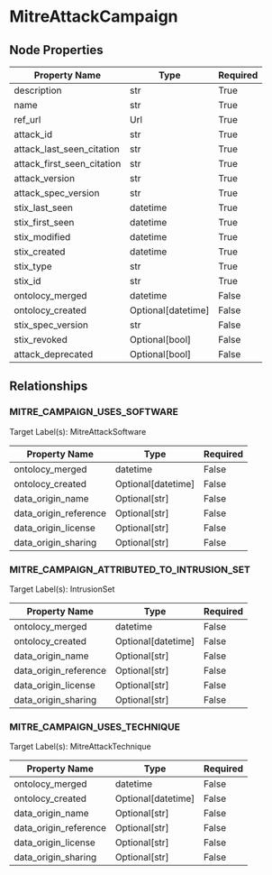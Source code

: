 # MitreAttackCampaign

## Node Properties

| Property Name | Type | Required |
| ------------- | ---- | -------- |
| description | str | True |
| name | str | True |
| ref_url | Url | True |
| attack_id | str | True |
| attack_last_seen_citation | str | True |
| attack_first_seen_citation | str | True |
| attack_version | str | True |
| attack_spec_version | str | True |
| stix_last_seen | datetime | True |
| stix_first_seen | datetime | True |
| stix_modified | datetime | True |
| stix_created | datetime | True |
| stix_type | str | True |
| stix_id | str | True |
| ontolocy_merged | datetime | False |
| ontolocy_created | Optional[datetime] | False |
| stix_spec_version | str | False |
| stix_revoked | Optional[bool] | False |
| attack_deprecated | Optional[bool] | False |

## Relationships

### MITRE_CAMPAIGN_USES_SOFTWARE

Target Label(s): MitreAttackSoftware

| Property Name | Type | Required |
| ------------- | ---- | -------- |
| ontolocy_merged | datetime | False |
| ontolocy_created | Optional[datetime] | False |
| data_origin_name | Optional[str] | False |
| data_origin_reference | Optional[str] | False |
| data_origin_license | Optional[str] | False |
| data_origin_sharing | Optional[str] | False |



### MITRE_CAMPAIGN_ATTRIBUTED_TO_INTRUSION_SET

Target Label(s): IntrusionSet

| Property Name | Type | Required |
| ------------- | ---- | -------- |
| ontolocy_merged | datetime | False |
| ontolocy_created | Optional[datetime] | False |
| data_origin_name | Optional[str] | False |
| data_origin_reference | Optional[str] | False |
| data_origin_license | Optional[str] | False |
| data_origin_sharing | Optional[str] | False |



### MITRE_CAMPAIGN_USES_TECHNIQUE

Target Label(s): MitreAttackTechnique

| Property Name | Type | Required |
| ------------- | ---- | -------- |
| ontolocy_merged | datetime | False |
| ontolocy_created | Optional[datetime] | False |
| data_origin_name | Optional[str] | False |
| data_origin_reference | Optional[str] | False |
| data_origin_license | Optional[str] | False |
| data_origin_sharing | Optional[str] | False |